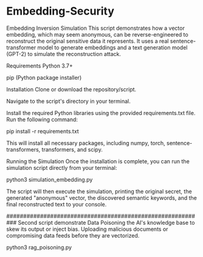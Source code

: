 # Embedding-Security


Embedding Inversion Simulation
This script demonstrates how a vector embedding, which may seem anonymous, can be reverse-engineered to reconstruct the original sensitive data it represents. It uses a real sentence-transformer model to generate embeddings and a text generation model (GPT-2) to simulate the reconstruction attack.

Requirements
Python 3.7+

pip (Python package installer)

Installation
Clone or download the repository/script.

Navigate to the script's directory in your terminal.

Install the required Python libraries using the provided requirements.txt file. Run the following command:

pip install -r requirements.txt

This will install all necessary packages, including numpy, torch, sentence-transformers, transformers, and scipy.

Running the Simulation
Once the installation is complete, you can run the simulation script directly from your terminal:

python3 simulation_embedding.py

The script will then execute the simulation, printing the original secret, the generated "anonymous" vector, the discovered semantic keywords, and the final reconstructed text to your console.

###########################################################
Second script demonstrate  Data Poisoning the AI's knowledge base to skew its output or inject bias.	Uploading malicious documents or compromising data feeds before they are vectorized.


python3  rag_poisoning.py 
